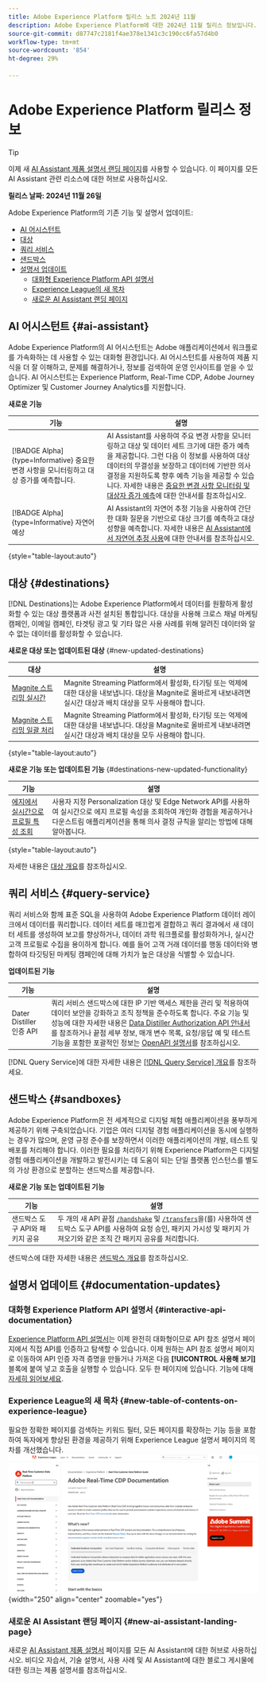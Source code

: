 ```yaml
---
title: Adobe Experience Platform 릴리스 노트 2024년 11월
description: Adobe Experience Platform에 대한 2024년 11월 릴리스 정보입니다.
source-git-commit: d87747c2181f4ae378e1341c3c190cc6fa57d4b0
workflow-type: tm+mt
source-wordcount: '854'
ht-degree: 29%

---
```


# Adobe Experience Platform 릴리스 정보

>[!TIP]
>
>이제 새 [AI Assistant 제품 설명서 랜딩 페이지](../../ai-assistant/landing.md)를 사용할 수 있습니다. 이 페이지를 모든 AI Assistant 관련 리소스에 대한 허브로 사용하십시오.

**릴리스 날짜: 2024년 11월 26일**

Adobe Experience Platform의 기존 기능 및 설명서 업데이트:

- [AI 어시스턴트](#ai-assistant)
- [대상](#destinations)
- [쿼리 서비스](#query-service)
- [샌드박스](#sandboxes)
- [설명서 업데이트](#documentation-updates)
   - [대화형 Experience Platform API 설명서](#interactive-experience-platform-api-documentation)
   - [Experience League의 새 목차](#new-table-of-contents-on-experience-league)
   - [새로운 AI Assistant 랜딩 페이지](#new-ai-assistant-landing-page)

## AI 어시스턴트 {#ai-assistant}

Adobe Experience Platform의 AI 어시스턴트는 Adobe 애플리케이션에서 워크플로를 가속화하는 데 사용할 수 있는 대화형 환경입니다. AI 어시스턴트를 사용하여 제품 지식을 더 잘 이해하고, 문제를 해결하거나, 정보를 검색하여 운영 인사이트를 얻을 수 있습니다. AI 어시스턴트는 Experience Platform, Real-Time CDP, Adobe Journey Optimizer 및 Customer Journey Analytics를 지원합니다.

**새로운 기능**

| 기능 | 설명 |
| --- | --- |
| [!BADGE Alpha]{type=Informative} 중요한 변경 사항을 모니터링하고 대상 증가를 예측합니다. | AI Assistant를 사용하여 주요 변경 사항을 모니터링하고 대상 및 데이터 세트 크기에 대한 증가 예측을 제공합니다. 그런 다음 이 정보를 사용하여 대상 데이터의 무결성을 보장하고 데이터에 기반한 의사 결정을 지원하도록 향후 예측 기능을 제공할 수 있습니다. 자세한 내용은 [중요한 변경 사항 모니터링 및 대상자 증가 예측](../../ai-assistant/new-features/audience-forecasting.md)에 대한 안내서를 참조하십시오. |
| [!BADGE Alpha]{type=Informative} 자연어 예상 | AI Assistant의 자연어 추정 기능을 사용하여 간단한 대화 질문을 기반으로 대상 크기를 예측하고 대상 성향을 예측합니다. 자세한 내용은 [AI Assistant에서 자연어 추정 사용](../../ai-assistant/new-features/natural-language.md)에 대한 안내서를 참조하십시오. |

{style="table-layout:auto"}

## 대상 {#destinations}

[!DNL Destinations]는 Adobe Experience Platform에서 데이터를 원활하게 활성화할 수 있는 대상 플랫폼과 사전 설치된 통합입니다. 대상을 사용해 크로스 채널 마케팅 캠페인, 이메일 캠페인, 타겟팅 광고 및 기타 많은 사용 사례를 위해 알려진 데이터와 알 수 없는 데이터를 활성화할 수 있습니다.

**새로운 대상 또는 업데이트된 대상** {#new-updated-destinations}

| 대상 | 설명 |
| --- | --- |
| [Magnite 스트리밍 실시간](/help/destinations/catalog/advertising/magnite-streaming.md) | Magnite Streaming Platform에서 활성화, 타기팅 또는 억제에 대한 대상을 내보냅니다. 대상을 Magnite로 올바르게 내보내려면 실시간 대상과 배치 대상을 모두 사용해야 합니다. |
| [Magnite 스트리밍 일괄 처리](/help/destinations/catalog/advertising/magnite-batch.md) | Magnite Streaming Platform에서 활성화, 타기팅 또는 억제에 대한 대상을 내보냅니다. 대상을 Magnite로 올바르게 내보내려면 실시간 대상과 배치 대상을 모두 사용해야 합니다. |

{style="table-layout:auto"}

**새로운 기능 또는 업데이트된 기능** {#destinations-new-updated-functionality}

| 기능 | 설명 |
| --- | --- |
| [에지에서 실시간으로 프로필 특성 조회](/help/destinations/ui/activate-edge-profile-lookup.md) | 사용자 지정 Personalization 대상 및 Edge Network API를 사용하여 실시간으로 에지 프로필 속성을 조회하여 개인화 경험을 제공하거나 다운스트림 애플리케이션을 통해 의사 결정 규칙을 알리는 방법에 대해 알아봅니다. |

{style="table-layout:auto"}

자세한 내용은 [대상 개요](../../destinations/home.md)를 참조하십시오.

## 쿼리 서비스 {#query-service}

쿼리 서비스와 함께 표준 SQL을 사용하여 Adobe Experience Platform 데이터 레이크에서 데이터를 쿼리합니다. 데이터 세트를 매끄럽게 결합하고 쿼리 결과에서 새 데이터 세트를 생성하여 보고를 향상하거나, 데이터 과학 워크플로를 활성화하거나, 실시간 고객 프로필로 수집을 용이하게 합니다. 예를 들어 고객 거래 데이터를 행동 데이터와 병합하여 타깃팅된 마케팅 캠페인에 대해 가치가 높은 대상을 식별할 수 있습니다.

**업데이트된 기능**

| 기능 | 설명 |
| --- | --- |
| Dater Distiller 인증 API | 쿼리 서비스 샌드박스에 대한 IP 기반 액세스 제한을 관리 및 적용하여 데이터 보안을 강화하고 조직 정책을 준수하도록 합니다. 주요 기능 및 성능에 대한 자세한 내용은 [Data Distiller Authorization API 안내서](../../query-service/auth-api/overview.md)를 참조하거나 끝점 세부 정보, 매개 변수 목록, 요청/응답 예 및 테스트 기능을 포함한 포괄적인 정보는 [OpenAPI 설명서](https://developer.adobe.com/experience-platform-apis/references/data-distiller-auth/)를 참조하십시오. |

[!DNL Query Service]에 대한 자세한 내용은 [[!DNL Query Service] 개요](../../query-service/home.md)를 참조하세요.

## 샌드박스 {#sandboxes}

Adobe Experience Platform은 전 세계적으로 디지털 체험 애플리케이션을 풍부하게 제공하기 위해 구축되었습니다. 기업은 여러 디지털 경험 애플리케이션을 동시에 실행하는 경우가 많으며, 운영 규정 준수를 보장하면서 이러한 애플리케이션의 개발, 테스트 및 배포를 처리해야 합니다. 이러한 필요를 처리하기 위해 Experience Platform은 디지털 경험 애플리케이션을 개발하고 발전시키는 데 도움이 되는 단일 플랫폼 인스턴스를 별도의 가상 환경으로 분할하는 샌드박스를 제공합니다.

**새로운 기능 또는 업데이트된 기능**

| 기능 | 설명 |
| --- | --- |
| 샌드박스 도구 API와 패키지 공유 | 두 개의 새 API 끝점 [`/handshake`](../../sandboxes/sandbox-tooling-api/packages.md#org-linking) 및 [`/transfers`](../../sandboxes/sandbox-tooling-api/packages.md#transfer-packages)을(를) 사용하여 샌드박스 도구 API를 사용하여 요청 승인, 패키지 가시성 및 패키지 가져오기와 같은 조직 간 패키지 공유를 처리합니다. |

샌드박스에 대한 자세한 내용은 [샌드박스 개요](../../sandboxes/home.md)를 참조하십시오.

## 설명서 업데이트 {#documentation-updates}

### 대화형 Experience Platform API 설명서 {#interactive-api-documentation}

[Experience Platform API 설명서](https://developer.adobe.com/experience-platform-apis/)는 이제 완전히 대화형이므로 API 참조 설명서 페이지에서 직접 API를 인증하고 탐색할 수 있습니다. 이제 원하는 API 참조 설명서 페이지로 이동하여 API 인증 자격 증명을 만들거나 가져온 다음 **[!UICONTROL 사용해 보기]** 블록에 붙여 넣고 호출을 실행할 수 있습니다. 모두 한 페이지에 있습니다. 기능에 대해 [자세히 읽어보세요](/help/landing/api-authentication.md#get-credentials-functionality).

### Experience League의 새 목차 {#new-table-of-contents-on-experience-league}

필요한 정확한 페이지를 검색하는 키워드 필터, 모든 페이지를 확장하는 기능 등을 포함하여 독자에게 향상된 환경을 제공하기 위해 Experience League 설명서 페이지의 목차를 개선했습니다. <br> ![키워드 필터 및 모든 페이지를 확장하는 기능을 포함한 새로운 목차 경험입니다.](../2024/assets/november/new-toc-experience.gif "키워드 필터 및 모든 페이지를 확장하는 기능을 포함한 새로운 목차 경험"){width="250" align="center" zoomable="yes"}

### 새로운 AI Assistant 랜딩 페이지 {#new-ai-assistant-landing-page}

새로운 [AI Assistant 제품 설명서](../../ai-assistant/landing.md) 페이지를 모든 AI Assistant에 대한 허브로 사용하십시오. 비디오 자습서, 기술 설명서, 사용 사례 및 AI Assistant에 대한 블로그 게시물에 대한 링크는 제품 설명서를 참조하십시오.